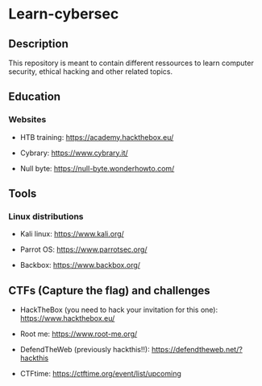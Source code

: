 # Learn-cybersec

## Description

This repository is meant to contain different ressources to learn computer security, ethical hacking and other related topics.

## Education

### Websites

- HTB training: 
    https://academy.hackthebox.eu/

- Cybrary:
    https://www.cybrary.it/

- Null byte:
    https://null-byte.wonderhowto.com/
## Tools

### Linux distributions

- Kali linux:
    https://www.kali.org/

- Parrot OS:
    https://www.parrotsec.org/

- Backbox:
    https://www.backbox.org/
## CTFs (Capture the flag) and challenges

- HackTheBox (you need to hack your invitation for this one):
    https://www.hackthebox.eu/

- Root me:
    https://www.root-me.org/

- DefendTheWeb (previously hackthis!!):
    https://defendtheweb.net/?hackthis

- CTFtime:
    https://ctftime.org/event/list/upcoming



